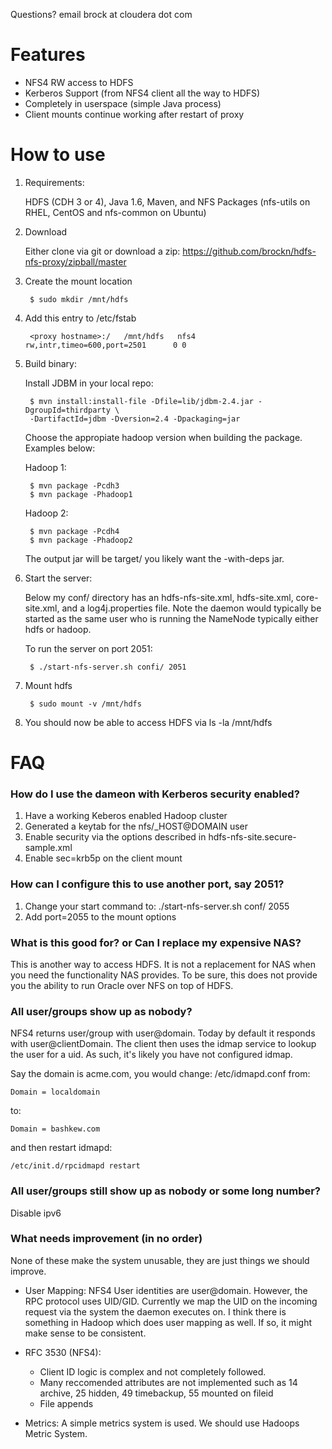 Questions? email brock at cloudera dot com

# Features

* NFS4 RW access to HDFS
* Kerberos Support (from NFS4 client all the way to HDFS)
* Completely in userspace (simple Java process)
* Client mounts continue working after restart of proxy

# How to use

1. Requirements:

    HDFS (CDH 3 or 4), Java 1.6, Maven, and NFS Packages (nfs-utils on RHEL, CentOS and nfs-common on Ubuntu)
        
1. Download

     Either clone via git or download a zip: https://github.com/brockn/hdfs-nfs-proxy/zipball/master

1. Create the mount location

        $ sudo mkdir /mnt/hdfs

1. Add this entry to /etc/fstab

        <proxy hostname>:/   /mnt/hdfs   nfs4       rw,intr,timeo=600,port=2501      0 0

1. Build binary:

   Install JDBM in your local repo:

        $ mvn install:install-file -Dfile=lib/jdbm-2.4.jar -DgroupId=thirdparty \
        -DartifactId=jdbm -Dversion=2.4 -Dpackaging=jar

    Choose the appropiate hadoop version when building the package. Examples below:

    Hadoop 1:

        $ mvn package -Pcdh3
        $ mvn package -Phadoop1

    Hadoop 2:

        $ mvn package -Pcdh4
        $ mvn package -Phadoop2

    The output jar will be target/ you likely want the -with-deps jar.

1. Start the server:

    Below my conf/ directory has an hdfs-nfs-site.xml, hdfs-site.xml, core-site.xml,
    and a log4j.properties file. Note the daemon would typically be started as the 
    same user who is running the NameNode typically either hdfs or hadoop.

    To run the server on port 2051:

        $ ./start-nfs-server.sh confi/ 2051

1. Mount hdfs

        $ sudo mount -v /mnt/hdfs

1. You should now be able to access HDFS via ls -la /mnt/hdfs 

# FAQ

### How do I use the dameon with Kerberos security enabled?

1. Have a working Keberos enabled Hadoop cluster
1. Generated a keytab for the nfs/_HOST@DOMAIN user
1. Enable security via the options described in hdfs-nfs-site.secure-sample.xml
1. Enable sec=krb5p on the client mount

### How can I configure this to use another port, say 2051?

1. Change your start command to: ./start-nfs-server.sh conf/ 2055
1. Add port=2055 to the mount options

### What is this good for? or Can I replace my expensive NAS?

This is another way to access HDFS. It is not a replacement 
for NAS when you need the functionality NAS provides. To be sure,
this does not provide you the ability to run Oracle over NFS on 
top of HDFS.

### All user/groups show up as nobody?

NFS4 returns user/group with user@domain. Today by default it responds with
user@clientDomain. The client then uses the idmap service to lookup the user
for a uid. As such, it's likely you have not configured idmap.

Say the domain is acme.com, you would change: /etc/idmapd.conf from:

    Domain = localdomain

to:

    Domain = bashkew.com

and then restart idmapd:

    /etc/init.d/rpcidmapd restart

### All user/groups still show up as nobody or some long number?

Disable ipv6

### What needs improvement (in no order)

None of these make the system unusable, they are just things we should improve.

* User Mapping: 
NFS4 User identities are user@domain. However, the RPC protocol uses UID/GID.
Currently we map the UID on the incoming request via the system the daemon executes on.
I think there is something in Hadoop which does user mapping as well. If so, it might
make sense to be consistent.
* RFC 3530 (NFS4):

    - Client ID logic is complex and not completely followed.
    - Many reccomended attributes are not implemented such as 14 archive, 25 hidden,
        49 timebackup, 55 mounted on fileid
    - File appends

* Metrics:
A simple metrics system is used. We should use Hadoops Metric System. 
